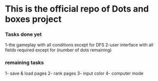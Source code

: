 <h1>This is the official repo of Dots and boxes project</h1>
<h3>Tasks done yet</h3>
1-the gameplay with all conditions except for DFS 
2-user interface with all fields required except for (number of dots remaining)
<h3>remaining tasks</h3>
1- save & load pages
2- rank pages
3- input color
4- computer mode
